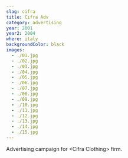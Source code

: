 ```yaml
---
slag: cifra
title: Cifra Adv
category: advertising
year: 2001
year2: 2004
where: italy
backgroundColor: black
images:
  - ./01.jpg
  - ./02.jpg
  - ./03.jpg
  - ./04.jpg
  - ./05.jpg
  - ./06.jpg
  - ./07.jpg
  - ./08.jpg
  - ./09.jpg
  - ./10.jpg
  - ./11.jpg
  - ./12.jpg
  - ./13.jpg
  - ./14.jpg
  - ./15.jpg
---
```


Advertising campaign for &lt;Cifra Clothing&gt; firm.

